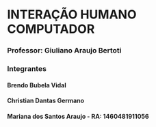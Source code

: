 <h1>INTERAÇÃO HUMANO COMPUTADOR</h1>

<h3>Professor: Giuliano Araujo Bertoti</h3>

<h3>Integrantes </h3>
<h4>Brendo Bubela Vidal</h4>
<h4>Christian Dantas Germano</h4>
<h4>Mariana dos Santos Araujo - RA: 1460481911056</h4>



